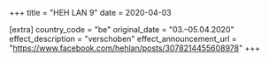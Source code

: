 +++
title = "HEH LAN 9"
date = 2020-04-03

[extra]
country_code = "be"
original_date = "03.–05.04.2020"
effect_description = "verschoben"
effect_announcement_url = "https://www.facebook.com/hehlan/posts/3078214455608978"
+++

